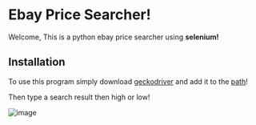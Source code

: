 # Ebay Price Searcher!

Welcome, This is a python ebay price searcher using **selenium!**

## Installation

To use this program simply download [geckodriver](https://github.com/mozilla/geckodriver) and add it to the [path](./addToPath.md)!

Then type a search result then high or low!

![image](https://user-images.githubusercontent.com/86261814/135789221-7f32c8fe-2b94-438e-af5b-bbb32b846771.png)
